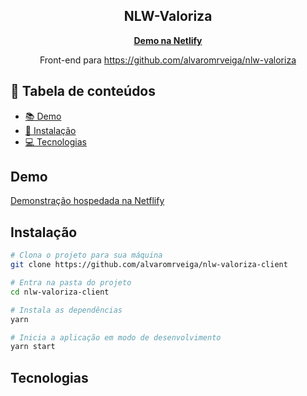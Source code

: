 <h2 align="center">
  NLW-Valoriza
</h2>
<p align="center"><b><a href="https://serene-hermann-d1b18e.netlify.app/">Demo na Netlify</a></b></p>
<p align="center">Front-end para <a href="https://github.com/alvaromrveiga/nlw-valoriza">https://github.com/alvaromrveiga/nlw-valoriza</a></p>

## 📑 Tabela de conteúdos
<!--ts-->
   * [📚 Demo](#demo)
   * [🔧 Instalação](#instalação)
   * [💻 Tecnologias](#tecnologias)
<!--te-->

## Demo
[Demonstração hospedada na Netflify](https://serene-hermann-d1b18e.netlify.app)

## Instalação

```bash
# Clona o projeto para sua máquina
git clone https://github.com/alvaromrveiga/nlw-valoriza-client

# Entra na pasta do projeto
cd nlw-valoriza-client

# Instala as dependências
yarn

# Inicia a aplicação em modo de desenvolvimento
yarn start
```

## Tecnologias
